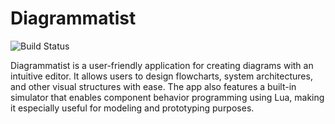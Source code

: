 # Diagrammatist

![Build Status](https://github.com/fralorange/Diagrammatist/actions/workflows/dotnet-desktop.yml/badge.svg)

Diagrammatist is a user-friendly application for creating diagrams with an intuitive editor. It allows users to design flowcharts, system architectures, and other visual structures with ease. The app also features a built-in simulator that enables component behavior programming using Lua, making it especially useful for modeling and prototyping purposes.
